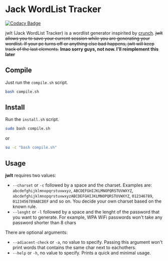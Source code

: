 # Jack WordList Tracker

[![Codacy Badge](https://api.codacy.com/project/badge/Grade/93b6e5a68b6041329d309f24bf705371)](https://app.codacy.com/app/jackrendor/jwlt?utm_source=github.com&utm_medium=referral&utm_content=jackrendor/jwlt&utm_campaign=Badge_Grade_Settings)

jwlt (Jack WordList Tracker) is a wordlist generator inspirited by [crunch](https://sourceforge.net/projects/crunch-wordlist/).
~~jwlt allows you to save your current session while you are generating your wordlist. If your pc turns off or anything else bad happens, jwlt will keep track of the last elements.~~ **lmao sorry guys, not now. I'll reimplement this later**

## Compile
Just run the `compile.sh` script.
```sh
bash compile.sh
```

## Install
Run the `install.sh` script.
```sh
sudo bash compile.sh
```

or

```sh
su -c "bash compile.sh"
```

## Usage

**jwlt** requires two values:
- `--charset` or `-c` followed by a space and the charset. Examples are: `abcdefghijklmnopqrstuvwxyz`, `ABCDEFGHIJKLMNOPQRSTUVWXYZ`, `abcdefghijklmnopqrstuvwxyzABCDEFGHIJKLMNOPQRSTUVWXYZ`, `012346789`, `0123456789ABCDEF` and so on. You decide your own charset based on the known rule.
- `--lenght` or `-l` followed by a space and the lenght of the password that you want to generate. For example, WPA WiFi passwords won't take any password shorter than 8 chars

There are optional arguments:
- `--adiacent-check` or `-a`, no value to specify. Passing this argument won't print words that contains the same char next to eachothers.
- `--help` or `-h`, no value to specify. Prints a quick and minimal usage.

 